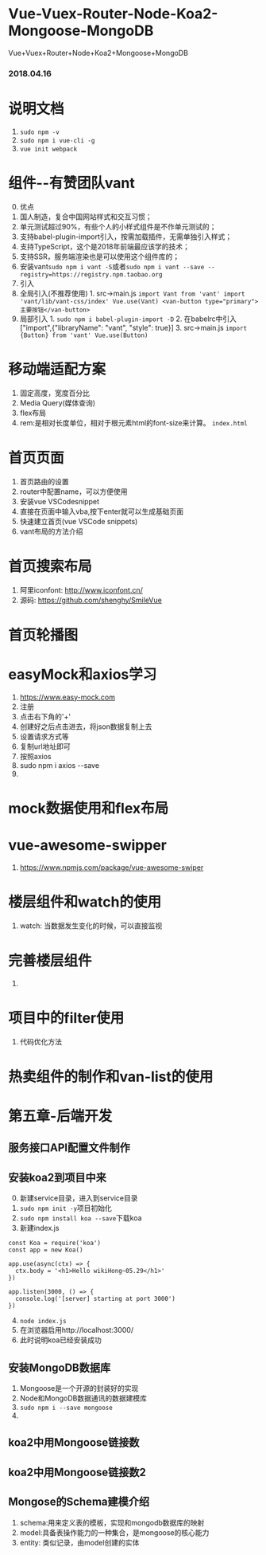 # Vue-Vuex-Router-Node-Koa2-Mongoose-MongoDB
Vue+Vuex+Router+Node+Koa2+Mongoose+MongoDB

### 2018.04.16
# 说明文档
1. `sudo npm -v`
2. `sudo npm i vue-cli -g`
3. `vue init webpack`
# 组件--有赞团队vant
0. 优点
  1. 国人制造，复合中国网站样式和交互习惯；
  2. 单元测试超过90%，有些个人的小样式组件是不作单元测试的；
  3. 支持babel-plugin-import引入，按需加载插件，无需单独引入样式；
  4. 支持TypeScript，这个是2018年前端最应该学的技术；
  5. 支持SSR，服务端渲染也是可以使用这个组件库的；
1. 安装vant`sudo npm i vant -S`或者`sudo npm i vant --save --registry=https://registry.npm.taobao.org`
2. 引入
  1. 全局引入(不推荐使用)
    1. src->main.js
    ```
    import Vant from 'vant'
    import 'vant/lib/vant-css/index'
    Vue.use(Vant)
    <van-button type="primary">主要按钮</van-button>
    ```
  2. 局部引入
    1. `sudo npm i babel-plugin-import -D`
    2. 在babelrc中引入["import",{"libraryName": "vant", "style": true}]
    3. src->main.js
    ```
    import {Button} from 'vant'
    Vue.use(Button)
    ```
# 移动端适配方案
1. 固定高度，宽度百分比
2. Media Query(媒体查询)
3. flex布局
  1. rem:是相对长度单位，相对于根元素html的font-size来计算。
  `index.html`
# 首页页面
1. 首页路由的设置
  1. router中配置name，可以方便使用
  2. 安装vue VSCodesnippet
  3. 直接在页面中输入vba,按下enter就可以生成基础页面
2. 快速建立首页(vue VSCode snippets)
3. vant布局的方法介绍

# 首页搜索布局
1. 阿里iconfont: http://www.iconfont.cn/
2. 源码: https://github.com/shenghy/SmileVue

# 首页轮播图

# easyMock和axios学习
1. https://www.easy-mock.com
  1. 注册
  2. 点击右下角的'+'
  3. 创建好之后点击进去，将json数据复制上去
  4. 设置请求方式等
  5. 复制url地址即可
2. 按照axios
  1. sudo npm i axios --save
  2.
# mock数据使用和flex布局

# vue-awesome-swipper
1. https://www.npmjs.com/package/vue-awesome-swiper

# 楼层组件和watch的使用
1. watch: 当数据发生变化的时候，可以直接监视

# 完善楼层组件
1.

# 项目中的filter使用
1. 代码优化方法


# 热卖组件的制作和van-list的使用

# 第五章-后端开发
## 服务接口API配置文件制作
## 安装koa2到项目中来
0. 新建service目录，进入到service目录
1. `sudo npm init -y`项目初始化
2. `sudo npm install koa --save`下载koa
3. 新建index.js
```
const Koa = require('koa')
const app = new Koa()

app.use(async(ctx) => {
  ctx.body = '<h1>Hello wikiHong~05.29</h1>'
})

app.listen(3000, () => {
  console.log('[server] starting at port 3000')
})
```
4. `node index.js`
5. 在浏览器启用http://localhost:3000/
6. 此时说明koa已经安装成功
## 安装MongoDB数据库
1. Mongoose是一个开源的封装好的实现
2. Node和MongoDB数据通讯的数据建模库
3. `sudo npm i --save mongoose`
4.
## koa2中用Mongoose链接数
## koa2中用Mongoose链接数2
## Mongose的Schema建模介绍
1. schema:用来定义表的模板，实现和mongodb数据库的映射
2. model:具备表操作能力的一种集合，是mongoose的核心能力
3. entity: 类似记录，由model创建的实体
